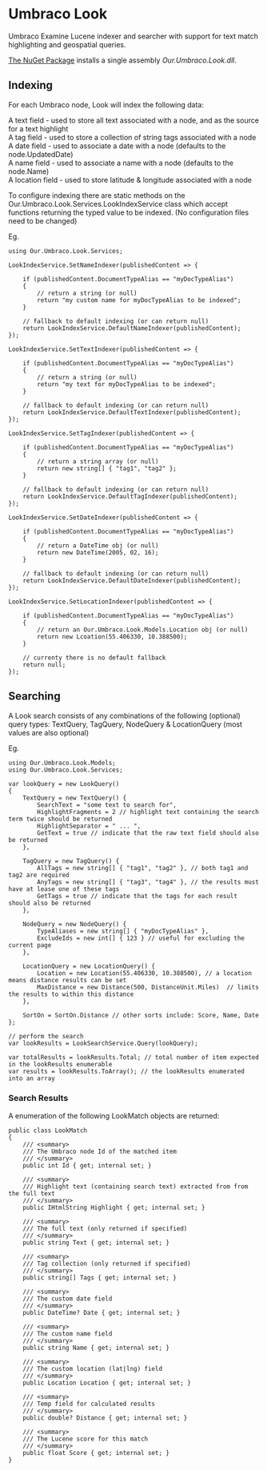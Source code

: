 # Umbraco Look
Umbraco Examine Lucene indexer and searcher with support for text match highlighting and geospatial queries.

[The NuGet Package](https://www.nuget.org/packages/Our.Umbraco.Look) installs a single assembly _Our.Umbraco.Look.dll_.

## Indexing

For each Umbraco node, Look will index the following data:

A text field - used to store all text associated with a node, and as the source for a text highlight  
A tag field - used to store a collection of string tags associated with a node  
A date field - used to associate a date with a node (defaults to the node.UpdatedDate)  
A name field - used to associate a name with a node (defaults to the node.Name)  
A location field - used to store latitude & longitude associated with a node  
  
To configure indexing there are static methods on the Our.Umbraco.Look.Services.LookIndexService class which accept functions returning the typed value to be indexed. (No configuration files need to be changed)

Eg.

	using Our.Umbraco.Look.Services;
	
	LookIndexService.SetNameIndexer(publishedContent => {

		if (publishedContent.DocumentTypeAlias == "myDocTypeAlias")
		{	
			// return a string (or null)
			return "my custom name for myDocTypeAlias to be indexed";
		}

		// fallback to default indexing (or can return null)
		return LookIndexService.DefaultNameIndexer(publishedContent);
	});
	
	LookIndexService.SetTextIndexer(publishedContent => {

		if (publishedContent.DocumentTypeAlias == "myDocTypeAlias")
		{
			// return a string (or null)
			return "my text for myDocTypeAlias to be indexed";
		}

		// fallback to default indexing (or can return null)
		return LookIndexService.DefaultTextIndexer(publishedContent);
	});
	
	LookIndexService.SetTagIndexer(publishedContent => {

		if (publishedContent.DocumentTypeAlias == "myDocTypeAlias")
		{
			// return a string array (or null)
			return new string[] { "tag1", "tag2" };
		}
		
		// fallback to default indexing (or can return null)
		return LookIndexService.DefaultTagIndexer(publishedContent);
	});
	
	LookIndexService.SetDateIndexer(publishedContent => {

		if (publishedContent.DocumentTypeAlias == "myDocTypeAlias")
		{
			// return a DateTime obj (or null)
			return new DateTime(2005, 02, 16);
		}

		// fallback to default indexing (or can return null)
		return LookIndexService.DefaultDateIndexer(publishedContent);
	});
	
	LookIndexService.SetLocationIndexer(publishedContent => {

		if (publishedContent.DocumentTypeAlias == "myDocTypeAlias")
		{
			// return an Our.Umbraco.Look.Models.Location obj (or null)
			return new Lcoation(55.406330, 10.388500);		
		}

		// currenty there is no default fallback
		return null;
	});

## Searching

A Look search consists of any combinations of the following (optional) query types: TextQuery, TagQuery, NodeQuery & LocationQuery (most values are also optional)

Eg.

	using Our.Umbraco.Look.Models;  
	using Our.Umbraco.Look.Services;  

	var lookQuery = new LookQuery()
	{
		TextQuery = new TextQuery() {
			SearchText = "some text to search for",
			HighlightFragments = 2 // highlight text containing the search term twice should be returned
			HighlightSeparator = " ... ",
			GetText = true // indicate that the raw text field should also be returned
		},

		TagQuery = new TagQuery() {
			AllTags = new string[] { "tag1", "tag2" }, // both tag1 and tag2 are required
			AnyTags = new string[] { "tag3", "tag4" }, // the results must have at lease one of these tags
			GetTags = true // indicate that the tags for each result should also be returned
		},

		NodeQuery = new NodeQuery() {
			TypeAliases = new string[] { "myDocTypeAlias" },
			ExcludeIds = new int[] { 123 } // useful for excluding the current page
		},

		LocationQuery = new LocationQuery() {
			Location = new Location(55.406330, 10.388500), // a location means distance results can be set
			MaxDistance = new Distance(500, DistanceUnit.Miles)  // limits the results to within this distance
		},

		SortOn = SortOn.Distance // other sorts include: Score, Name, Date
	};

	// perform the search
	var lookResults = LookSearchService.Query(lookQuery);

	var totalResults = lookResults.Total; // total number of item expected in the lookResults enumerable
	var results = lookResults.ToArray(); // the lookResults enumerated into an array

### Search Results

A enumeration of the following LookMatch objects are returned:

	public class LookMatch
	{
		/// <summary>
		/// The Umbraco node Id of the matched item
		/// </summary>
		public int Id { get; internal set; }

		/// <summary>
		/// Highlight text (containing search text) extracted from from the full text
		/// </summary>
		public IHtmlString Highlight { get; internal set; }

		/// <summary>
		/// The full text (only returned if specified)
		/// </summary>
		public string Text { get; internal set; }

		/// <summary>
		/// Tag collection (only returned if specified)
		/// </summary>
		public string[] Tags { get; internal set; }

		/// <summary>
		/// The custom date field
		/// </summary>
		public DateTime? Date { get; internal set; }

		/// <summary>
		/// The custom name field
		/// </summary>
		public string Name { get; internal set; }

		/// <summary>
		/// The custom location (lat|lng) field
		/// </summary>
		public Location Location { get; internal set; }

		/// <summary>
		/// Temp field for calculated results
		/// </summary>
		public double? Distance { get; internal set; }

		/// <summary>
		/// The Lucene score for this match
		/// </summary>
		public float Score { get; internal set; }
	}
